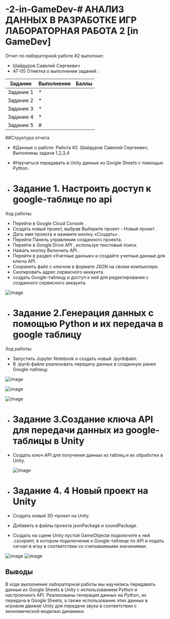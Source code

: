# -2-in-GameDev-# АНАЛИЗ ДАННЫХ В РАЗРАБОТКЕ ИГР ЛАБОРАТОРНАЯ РАБОТА 2 [in GameDev]
Отчет по лабораторной работе #2 выполнил:
- Шайдуров Савелий Сергеевич
- АТ-05
Отметка о выполнении заданий :

| Задание | Выполнение | Баллы |
| ------ | ------ | ------ |
| Задание 1 | * | |
| Задание 2 | * |  |
| Задание 3 | * |  |
| Задание 4 | * |  |
| Задание 5 | # |  |



##Структура отчета

- #Данные о работе: Работа #2. Шайдуров Савелий Сергеевич, Выполнены задачи 1,2,3,4
- #Научиться передавать в Unity данные из Google Sheets с помощью Python.

  
- # Задание 1. Настроить доступ к google-таблице по api
 Ход работы:
- Перейти в Google Cloud Console .
- Создать новый проект, выбрав Выберите проект - Новый проект .
- Дать имя проекта и нажмите кнопку «Создать» .
- Перейти Панель управления созданного проекта.
- Перейти в Google Drive API , используя текстовый поиск.
- Нажать кнопку Включить API .
- Перейти в раздел «Учетные данные» и создайте учетные данные для ключа API.
- Сохранить файл с ключом в формате JSON на своем компьютере.
- Скопировать адрес сервисного аккаунта.
- создать Google-таблицу и доступ к ней для редактирования с созданного сервисного аккаунта.
  
![image](https://github.com/user-attachments/assets/ff074409-5bb2-4bad-8f1b-8634cba7383d)





- # Задание 2.Генерация данных с помощью Python и их передача в google таблицу
 Ход работы:
- Запустить Jupyter Notebook и создать новый .ipynbфайл. 
- В .ipynb файле реализовать передачу данных в созданную ранее Google-таблицу.

![image](https://github.com/user-attachments/assets/9391666f-dabe-4f65-b7fc-720b4469fcc8)

![image](https://github.com/user-attachments/assets/6e94c25f-58a9-48c6-8f06-fe760d06d95f)

![image](https://github.com/user-attachments/assets/78a30e63-80e6-4a10-9498-907ad5dac3e2)


- # Задание 3.Создание ключа API для передачи данных из google-таблицы в Unity
- Создать ключ API для получения данных из таблиц и их обработки в Unity.

  ![image](https://github.com/user-attachments/assets/467b507b-f0a1-40c8-957a-a1f7d2b8a9aa)


- # Задание 4. 4 Новый проект на Unity
- Создать новый 3D-проект на Unity.
- Добавить в файлы проекта jsonPackage и soundPackage.
- Создать на сцене Unity пустой GameObjectи подключите к ней .csскрипт, в котором подключение к Google-таблице по API и подать сигнал в игру в соответствии со считываемыми значениями:
  
![image](https://github.com/user-attachments/assets/4750b8ec-8e83-44ba-bf83-fb0c66a8fd4f)
![image](https://github.com/user-attachments/assets/cf8c7f3c-3a4e-43bc-9be7-804e028c9137)


## Выводы

В ходе выполнения лабораторной работы мы научились передавать данные из Google Sheets в Unity с использованием Python и настроенного API. Реализованы генерация данных на Python, их передача в Google Sheets, а также использование этих данных в игровом движке Unity для передачи звука в соответствии с экономической моделью динамики.
